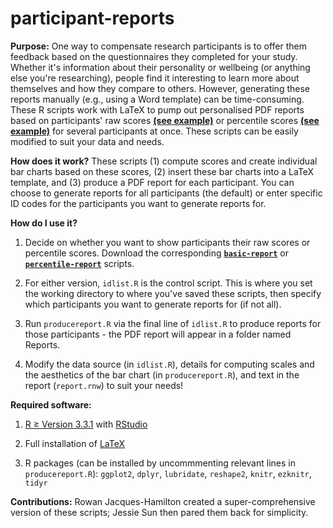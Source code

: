 # participant-reports

**Purpose:** One way to compensate research participants is to offer them feedback based on the questionnaires they completed for your study. Whether it's information about their personality or wellbeing (or anything else you're researching), people find it interesting to learn more about themselves and how they compare to others. However, generating these reports manually (e.g., using a Word template) can be time-consuming. These R scripts work with LaTeX to pump out personalised PDF reports based on participants' raw scores [**(see example)**](https://github.com/jessiesunpsych/participant-reports/blob/master/basic-report/Reports/examplereport.pdf) or percentile scores [**(see example)**](https://github.com/jessiesunpsych/participant-reports/blob/master/percentile-report/Reports/examplepercentilereport.pdf) for several participants at once. These scripts can be easily modified to suit your data and needs.

**How does it work?**
These scripts (1) compute scores and create individual bar charts based on these scores, (2) insert these bar charts into a LaTeX template, and (3) produce a PDF report for each participant. You can choose to generate reports for all participants (the default) or enter specific ID codes for the participants you want to generate reports for.

**How do I use it?**

1. Decide on whether you want to show participants their raw scores or percentile scores. Download the corresponding [**`basic-report`**](https://github.com/jessiesunpsych/participant-reports/blob/master/basic-report/) or  [**`percentile-report`**](https://github.com/jessiesunpsych/participant-reports/blob/master/percentile-report/) scripts.

2. For either version, `idlist.R` is the control script. This is where you set the working directory to where you've saved these scripts, then specify which participants you want to generate reports for (if not all).

3. Run `producereport.R` via the final line of `idlist.R` to produce reports for those participants - the PDF report will appear in a folder named Reports.

4. Modify the data source (in `idlist.R`), details for computing scales and the aesthetics of the bar chart (in `producereport.R`), and text in the report (`report.rnw`) to suit your needs!

**Required software:**

1. [R ≥ Version 3.3.1](https://www.r-project.org/) with [RStudio](https://www.rstudio.com/)

2. Full installation of [LaTeX](https://www.latex-project.org/)

3. R packages (can be installed by uncommmenting relevant lines in `producereport.R`): `ggplot2`, `dplyr`, `lubridate`, `reshape2`, `knitr`, `ezknitr`, `tidyr`

**Contributions:** Rowan Jacques-Hamilton created a super-comprehensive version of these scripts; Jessie Sun then pared them back for simplicity.
